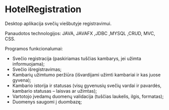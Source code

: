 # HotelRegistration
Desktop aplikacija svečių viešbutyje registravimui.

Panaudotos technologijos:
JAVA, JAVAFX ,JDBC ,MYSQL ,CRUD, MVC, CSS.

Programos funkcionalumai:
- Svečio registracija (paskiriamas tuščias kambarys, jei užimta informuojama);
- Svečio išregistravimas;
- Kambarių užimtumo peržiūra (išvardijami užimti kambariai ir kas juose gyvena);
- Kambario istorija ir statusas (visų gyvenusių svečių vardai ir pavardės, kambario statusas – laisvas ar užimtas);
- Vartotojo įvedamų duomenų validacija (tuščias laukelis, ilgis, formatas);
- Duomenys saugomi į duombazę;
